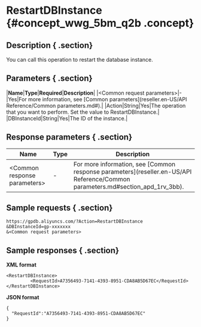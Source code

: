 # RestartDBInstance {#concept_wwg_5bm_q2b .concept}

## Description { .section}

You can call this operation to restart the database instance.

## Parameters { .section}

|**Name**|**Type**|**Required**|**Description**|
|<Common request parameters\>|-|Yes|For more information, see [Common parameters](reseller.en-US/API Reference/Common parameters.md#).|
|Action|String|Yes|The operation that you want to perform. Set the value to RestartDBInstance.|
|DBInstanceId|String|Yes|The ID of the instance.|

## Response parameters { .section}

|Name|Type|Description|
|----|----|-----------|
|<Common response parameters\>|-|For more information, see [Common response parameters](reseller.en-US/API Reference/Common parameters.md#section_apd_1rv_3bb).|

## Sample requests { .section}

```
https://gpdb.aliyuncs.com/?Action=RestartDBInstance
&DBInstanceId=gp-xxxxxxx
&<Common request parameters>
```

## Sample responses { .section}

**XML format**

```
<RestartDBInstance>
         <RequestId>A7356493-7141-4393-8951-CDA8AB5D67EC</RequestId>
</RestartDBInstance>
```

**JSON format**

```
{
  "RequestId":"A7356493-7141-4393-8951-CDA8AB5D67EC"
}
```


